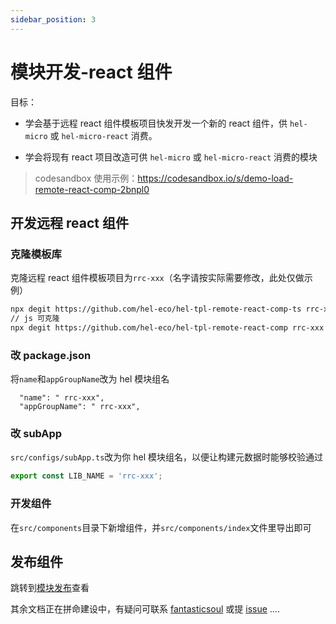 ```yaml
---
sidebar_position: 3
---
```


# 模块开发-react 组件

目标：

- 学会基于远程 react 组件模板项目快发开发一个新的 react 组件，供 `hel-micro` 或 `hel-micro-react` 消费。

- 学会将现有 react 项目改造可供 `hel-micro` 或 `hel-micro-react` 消费的模块

> codesandbox 使用示例：https://codesandbox.io/s/demo-load-remote-react-comp-2bnpl0

## 开发远程 react 组件

### 克隆模板库

克隆远程 react 组件模板项目为`rrc-xxx`（名字请按实际需要修改，此处仅做示例）

```bash
npx degit https://github.com/hel-eco/hel-tpl-remote-react-comp-ts rrc-xxx
// js 可克隆
npx degit https://github.com/hel-eco/hel-tpl-remote-react-comp rrc-xxx
```

### 改 package.json

将`name`和`appGroupName`改为 hel 模块组名

```
  "name": " rrc-xxx",
  "appGroupName": " rrc-xxx",
```

### 改 subApp

`src/configs/subApp.ts`改为你 hel 模块组名，以便让构建元数据时能够校验通过

```ts
export const LIB_NAME = 'rrc-xxx';
```

### 开发组件

在`src/components`目录下新增组件，并`src/components/index`文件里导出即可

## 发布组件

跳转到[模块发布](/docs/tutorial/helmod-pub)查看

其余文档正在拼命建设中，有疑问可联系 [fantasticsoul](https://github.com/fantasticsoul) 或提 [issue](https://github.com/tnfe/hel/issues) ....

